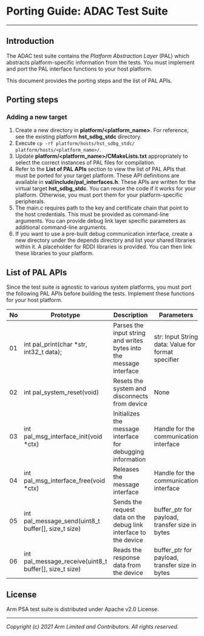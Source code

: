 
# Porting Guide: ADAC Test Suite
-----------------------------------------------------

## Introduction
The ADAC test suite contains the *Platform Abstraction Layer* (PAL) which abstracts platform-specific information from the tests. You must implement and port the PAL interface functions to your host platform.

This document provides the porting steps and the list of PAL APIs.

## Porting steps

### Adding a new target

  1. Create a new directory in **platform/<platform_name>**. For reference, see the existing platform **hst_sdbg_stdc** directory.
  2. Execute `cp -rf platform/hosts/hst_sdbg_stdc/ platform/hosts/<platform_name>/`.
  3. Update **platform/<platform_name>/CMakeLists.txt** appropriately to select the correct instances of PAL files for compilation.
  4. Refer to the **List of PAL APIs** section to view the list of PAL APIs that must be ported for your target platform. These API definitions are available in **val/include/pal_interfaces.h**. These APIs are written for the virtual target **hst_sdbg_stdc**. You can reuse the code if it works for your platform. Otherwise, you must port them for your platform-specific peripherals.
  5. The main.c requires path to the key and certificate chain that point to the host credentials. This must be provided as command-line arguments. You can provide debug link layer specific parameters as additional command-line arguments.
  6. If you want to use a pre-built debug communication interface, create a new directory under the depends directory and list your shared libraries within it. A placeholder for RDDI libraries is provided. You can then link these libraries to your platform.

## List of PAL APIs
Since the test suite is agnostic to various system platforms, you must port the following PAL APIs before building the tests. Implement these functions for your host platform. <br/>

| No | Prototype                                             | Description                                                                 | Parameters                                                              |
|----|-------------------------------------------------------|-----------------------------------------------------------------------------|-------------------------------------------------------------------------|
| 01 | int pal_print(char *str, int32_t data);               | Parses the input string and writes bytes into the message interface         | str: Input String<br/>data: Value for format specifier<br/>             |
| 02 | int pal_system_reset(void)                            | Resets the system and disconnects from device                               | None                                                                    |
| 03 | int pal_msg_interface_init(void *ctx)                 | Initializes the message interface for debugging information                 | Handle for the communication interface                                  |
| 04 | int pal_msg_interface_free(void *ctx)                 | Releases the message interface                                              | Handle for the communication interface                                  |
| 05 | int pal_message_send(uint8_t buffer[], size_t size)   | Sends the request data on the debug link interface to the device            | buffer_ptr for payload, transfer size in bytes                          |
| 06 | int pal_message_receive(uint8_t buffer[], size_t size)| Reads the response data from the device                                     | buffer_ptr for payload, transfer size in bytes                          |

## License
Arm PSA test suite is distributed under Apache v2.0 License.

--------------

*Copyright (c) 2021 Arm Limited and Contributors. All rights reserved.*
